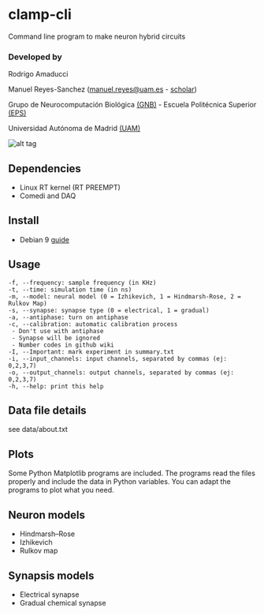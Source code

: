 # clamp-cli
Command line program to make neuron hybrid circuits

### Developed by
Rodrigo Amaducci

Manuel Reyes-Sanchez (manuel.reyes@uam.es - [scholar](https://scholar.google.es/citations?user=JlKzj1cAAAAJ))

Grupo de Neurocomputación Biológica [(GNB)](http://arantxa.ii.uam.es/~gnb/) - Escuela Politécnica Superior [(EPS)](http://www.uam.es/ss/Satellite/EscuelaPolitecnica/es/home.htm)

Universidad Autónoma de Madrid [(UAM)](http://www.uam.es)

![alt tag](https://raw.githubusercontent.com/manurs/clamp-cli/master/img.png)

## Dependencies
- Linux RT kernel (RT PREEMPT)
- Comedi and DAQ

## Install
- Debian 9 [guide](https://github.com/manurs/clamp-cli/wiki/Install-on-Debian-9)

## Usage

```
-f, --frequency: sample frequency (in KHz)
-t, --time: simulation time (in ns)
-m, --model: neural model (0 = Izhikevich, 1 = Hindmarsh-Rose, 2 = Rulkov Map)
-s, --synapse: synapse type (0 = electrical, 1 = gradual)
-a, --antiphase: turn on antiphase
-c, --calibration: automatic calibration process
 - Don't use with antiphase
 - Synapse will be ignored
 - Number codes in github wiki
-I, --Important: mark experiment in summary.txt
-i, --input_channels: input channels, separated by commas (ej: 0,2,3,7)
-o, --output_channels: output channels, separated by commas (ej: 0,2,3,7)
-h, --help: print this help
```


## Data file details
see data/about.txt

## Plots
Some Python Matplotlib programs are included. The programs read the files properly and include the data in Python variables. You can adapt the programs to plot what you need. 

## Neuron models
- Hindmarsh–Rose
- Izhikevich
- Rulkov map

## Synapsis models
- Electrical synapse
- Gradual chemical synapse
